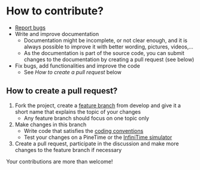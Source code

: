 # How to contribute?

- [Report bugs](https://github.com/InfiniTimeOrg/InfiniTime/issues/new?assignees=&labels=bug&template=bug-report.yaml)
- Write and improve documentation
  - Documentation might be incomplete, or not clear enough, and it is always possible to improve it with better wording, pictures, videos,...
  - As the documentation is part of the source code, you can submit changes to the documentation by creating a pull request (see below)
- Fix bugs, add functionalities and improve the code
  - See *How to create a pull request* below

## How to create a pull request?

1. Fork the project, create a [feature branch](branches.md) from develop and give it a short name that explains the topic of your changes
   - Any feature branch should focus on one topic only
2. Make changes in this branch
   - Write code that satisfies the [coding conventions](/doc/coding-convention.md)
   - Test your changes on a PineTime or the [InfiniTime simulator](https://github.com/InfiniTimeOrg/InfiniSim)
3. Create a pull request, participate in the discussion and make more changes to the feature branch if necessary

Your contributions are more than welcome!
